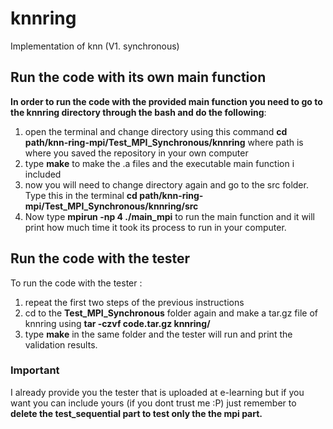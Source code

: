 # knnring
Implementation of knn (V1. synchronous)  
## Run the code with its own main function  
**In order to run the code with the provided main function you need to go to the knnring directory through the bash and do the following**:
1.  open the terminal and change directory using this command **cd path/knn-ring-mpi/Test_MPI_Synchronous/knnring** where path is where you saved the repository in your own computer 
2.  type **make** to make the .a files and the executable main function i included
3.  now you will need to change directory again and go to the src folder. Type this in the terminal **cd path/knn-ring-mpi/Test_MPI_Synchronous/knnring/src**
4. Now type **mpirun -np 4 ./main_mpi** to run the main function and it will print how much time it took its process to run in your computer.
## Run the code with the tester 
To run the code with the tester :
1. repeat the first two steps of the previous instructions 
2. cd to the **Test_MPI_Synchronous** folder again and make a tar.gz file of knnring using **tar -czvf code.tar.gz knnring/**
3. type **make** in the same folder and the tester will run and print the validation results. 
### Important 
I already provide you the tester that is uploaded at e-learning but if you want you can include yours (if you dont trust me :P) just remember to **delete the test_sequential part to test only the the mpi part.** 

